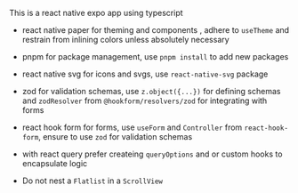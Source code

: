 This is a react native expo app using typescript
- react native paper for theming and components , adhere to `useTheme` and restrain from inlining colors unless absolutely necessary
- pnpm for package management, use `pnpm install` to add new packages
- react native svg for icons and svgs, use `react-native-svg` package

- zod for validation schemas, use `z.object({...})` for defining schemas and `zodResolver` from `@hookform/resolvers/zod` for integrating with forms
- react hook form for forms, use `useForm` and `Controller` from `react-hook-form`, ensure to use `zod` for validation schemas

- with react query prefer createing `queryOptions` and or custom hooks to encapsulate logic
 - Do not nest a `Flatlist` in a `ScrollView`
    